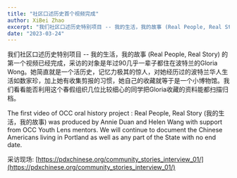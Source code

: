 ```yaml
---
title: "社区口述历史首个视频完成"
author: XiBei Zhao
excerpt: "我们社区口述历史特别项目 -- 我的生活，我的故事 (Real People, Real Story) 的第一个视频已经完成，采访的对象是年过90几乎一辈子都住在波特兰的Gloria Wong。她简直就是一个活历史，记忆力极其的惊人，对她经历过的波特兰华人生活如数家珍，加上她有收集剪报的习惯，她自己的收藏就等于是一个小博物馆。我们看看能否利用这个春假组织几位比较细心的同学把Gloria收藏的资料能都扫描归档。"
date: "2023-03-24"
---
```


我们社区口述历史特别项目 -- 我的生活，我的故事 (Real People, Real Story) 的第一个视频已经完成，采访的对象是年过90几乎一辈子都住在波特兰的Gloria Wong。她简直就是一个活历史，记忆力极其的惊人，对她经历过的波特兰华人生活如数家珍，加上她有收集剪报的习惯，她自己的收藏就等于是一个小博物馆。我们看看能否利用这个春假组织几位比较细心的同学把Gloria收藏的资料能都扫描归档。

The first video of OCC oral history project : Real People, Real Story (我的生活，我的故事) was produced by Annie Duan and Helen Wang with support from OCC Youth Lens mentors. We will continue to document the Chinese Americans living in Portland as well as any part of the State with no end date.

采访现场: [https://pdxchinese.org/community_stories_interview_01/](https://pdxchinese.org/community_stories_interview_01/)
